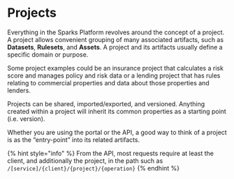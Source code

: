 # Projects

Everything in the Sparks Platform revolves around the concept of a project. A project allows convenient grouping of many associated artifacts, such as **Datasets**, **Rulesets**, and **Assets**. A project and its artifacts usually define a specific domain or purpose.

Some project examples could be an insurance project that calculates a risk score and manages policy and risk data or a lending project that has rules relating to commercial properties and data about those properties and lenders.

Projects can be shared, imported/exported, and versioned. Anything created within a project will inherit its common properties as a starting point \(i.e. version\).

Whether you are using the portal or the API, a good way to think of a project is as the “entry-point” into its related artifacts.

{% hint style="info" %}
From the API, most requests require at least the client, and additionally the project, in the path such as  `/[service]/{client}/{project}/{operation}`
{% endhint %}

